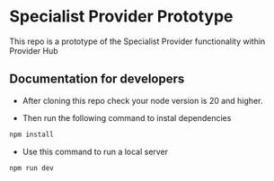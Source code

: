 # Specialist Provider Prototype

This repo is a prototype of the Specialist Provider functionality within Provider Hub

## Documentation for developers

- After cloning this repo check your node version is 20 and higher. 

- Then run the following command to instal dependencies 

```bash 
npm install
```

- Use this command to run a local server

```bash
npm run dev
```

